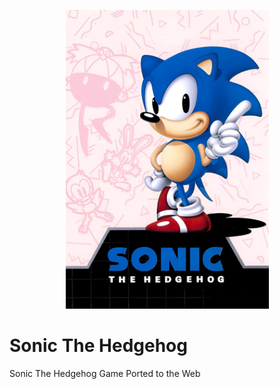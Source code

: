<p align="center">
        <img src="sonicthehedgehoggamecover.jpg" width="325" height="478" alt="Sonic The Hedgehog">
</p>

# Sonic The Hedgehog
Sonic The Hedgehog Game Ported to the Web
